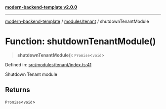 [**modern-backend-template v2.0.0**](../../../README.md)

***

[modern-backend-template](../../../modules.md) / [modules/tenant](../README.md) / shutdownTenantModule

# Function: shutdownTenantModule()

> **shutdownTenantModule**(): `Promise`\<`void`\>

Defined in: [src/modules/tenant/index.ts:41](https://github.com/maemreyo/saas-4cus-nodejs/blob/2a5b3f3aa11335dfa561e80e1feabb8e6084261e/src/modules/tenant/index.ts#L41)

Shutdown Tenant module

## Returns

`Promise`\<`void`\>
